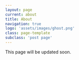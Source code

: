 ```yaml
---
layout: page
current: about
title: About
navigation: true
logo: 'assets/images/ghost.png'
class: page-template
subclass: 'post page'
---
```


This page will be updated soon.